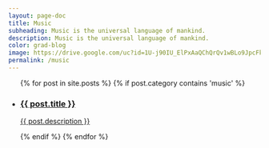 ```yaml
---
layout: page-doc
title: Music
subheading: Music is the universal language of mankind.
description: Music is the universal language of mankind.
color: grad-blog
image: https://drive.google.com/uc?id=1U-j90IU_ElPxAaQChQrQv1wBLo9JpcFk
permalink: /music
---
```


<div class="home-container">
  <div class="home-articles">
    <div class="home-wrapper">
      <div class="page-holder">
        <ul>
        {% for post in site.posts %}
          {% if post.category contains 'music' %}
              <li>
                  <a class="post-link" href="{{ site.baseurl }}{{ post.url }}">
                    <div class="page-treasure-wrapper">
                      <div class="page-treasure-image" >
                        <div style="background-image: url('{{ post.image }}')"></div>
                      </div>
                      <div class="page-treasure">
                        <h3>{{ post.title }}</h3>
                        <p>{{ post.description }}</p>
                      </div>
                    </div>
                  </a>
                </li>
            {% endif %}
        {% endfor %}
        </ul>
      </div>
    </div>
  </div>
</div>